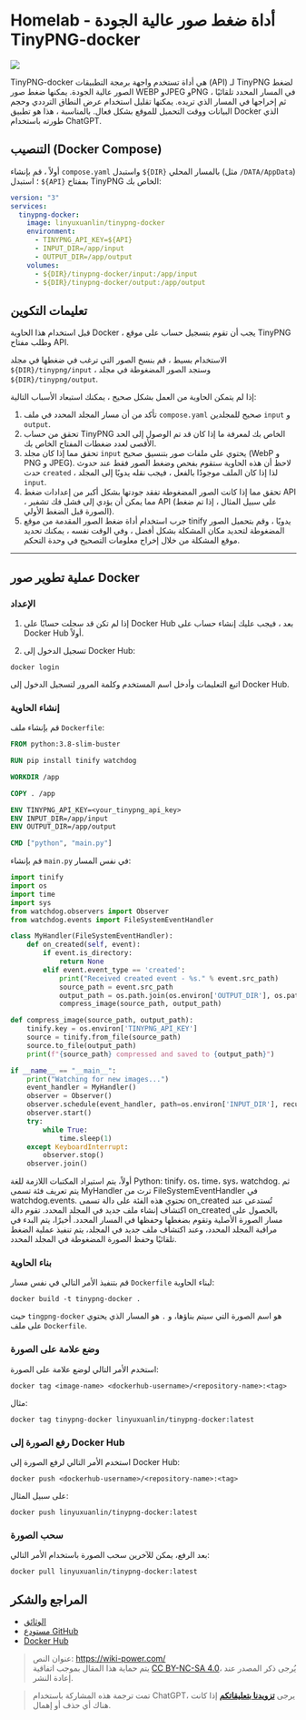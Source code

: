 # Homelab - أداة ضغط صور عالية الجودة TinyPNG-docker

![](https://media.wiki-power.com/img/20230416163137.png)

TinyPNG-docker هي أداة تستخدم واجهة برمجة التطبيقات (API) لـ TinyPNG لضغط الصور عالية الجودة. يمكنها ضغط صور WEBP وJPEG وPNG في المسار المحدد تلقائيًا ، ثم إخراجها في المسار الذي تريده. يمكنها تقليل استخدام عرض النطاق الترددي وحجم البيانات ووقت التحميل للموقع بشكل فعال. بالمناسبة ، هذا هو تطبيق Docker الذي طورته باستخدام ChatGPT.

## التنصيب (Docker Compose)

أولاً ، قم بإنشاء `compose.yaml` واستبدل `${DIR}` بالمسار المحلي (مثل `/DATA/AppData`) ؛ استبدل `${API}` بمفتاح TinyPNG الخاص بك:

```yaml title="compose.yaml"
version: "3"
services:
  tinypng-docker:
    image: linyuxuanlin/tinypng-docker
    environment:
      - TINYPNG_API_KEY=${API}
      - INPUT_DIR=/app/input
      - OUTPUT_DIR=/app/output
    volumes:
      - ${DIR}/tinypng-docker/input:/app/input
      - ${DIR}/tinypng-docker/output:/app/output
```

## تعليمات التكوين

قبل استخدام هذا الحاوية Docker ، يجب أن تقوم بتسجيل حساب على موقع TinyPNG وطلب مفتاح API.

الاستخدام بسيط ، قم بنسخ الصور التي ترغب في ضغطها في مجلد `${DIR}/tinypng/input` ، وستجد الصور المضغوطة في مجلد `${DIR}/tinypng/output`.

إذا لم يتمكن الحاوية من العمل بشكل صحيح ، يمكنك استبعاد الأسباب التالية:

1. تأكد من أن مسار المجلد المحدد في ملف `compose.yaml` صحيح للمجلدين `input` و `output`.
2. تحقق من حساب TinyPNG الخاص بك لمعرفة ما إذا كان قد تم الوصول إلى الحد الأقصى لعدد ضغطات المفتاح الخاص بك.
3. تحقق مما إذا كان مجلد `input` يحتوي على ملفات صور بتنسيق صحيح (WebP و PNG و JPEG). لاحظ أن هذه الحاوية ستقوم بفحص وضغط الصور فقط عند حدوث حدث `created` ، لذا إذا كان الملف موجودًا بالفعل ، فيجب نقله يدويًا إلى المجلد `input`.
4. تحقق مما إذا كانت الصور المضغوطة تفقد جودتها بشكل أكبر من إعدادات ضغط API ، مما يمكن أن يؤدي إلى فشل فك تشفير API (على سبيل المثال ، إذا تم ضغط الصورة قبل الضغط الأولي).
5. جرب استخدام أداة ضغط الصور المقدمة من موقع tinify يدويًا ، وقم بتحميل الصور المضغوطة لتحديد مكان المشكلة بشكل أفضل ، وفي الوقت نفسه ، يمكنك تحديد موقع المشكلة من خلال إخراج معلومات التصحيح في وحدة التحكم.

---

## عملية تطوير صور Docker

### الإعداد

1. إذا لم تكن قد سجلت حسابًا على Docker Hub بعد ، فيجب عليك إنشاء حساب على Docker Hub أولاً.

2. تسجيل الدخول إلى Docker Hub:

```shell
docker login
```

اتبع التعليمات وأدخل اسم المستخدم وكلمة المرور لتسجيل الدخول إلى Docker Hub.

### إنشاء الحاوية

قم بإنشاء ملف `Dockerfile`:

```Dockerfile title="Dockerfile"
FROM python:3.8-slim-buster

RUN pip install tinify watchdog

WORKDIR /app

COPY . /app

ENV TINYPNG_API_KEY=<your_tinypng_api_key>
ENV INPUT_DIR=/app/input
ENV OUTPUT_DIR=/app/output

CMD ["python", "main.py"]
```

قم بإنشاء `main.py` في نفس المسار:

```py title="main.py"
import tinify
import os
import time
import sys
from watchdog.observers import Observer
from watchdog.events import FileSystemEventHandler

class MyHandler(FileSystemEventHandler):
    def on_created(self, event):
        if event.is_directory:
            return None
        elif event.event_type == 'created':
            print("Received created event - %s." % event.src_path)
            source_path = event.src_path
            output_path = os.path.join(os.environ['OUTPUT_DIR'], os.path.basename(source_path))
            compress_image(source_path, output_path)

def compress_image(source_path, output_path):
    tinify.key = os.environ['TINYPNG_API_KEY']
    source = tinify.from_file(source_path)
    source.to_file(output_path)
    print(f"{source_path} compressed and saved to {output_path}")

if __name__ == "__main__":
    print("Watching for new images...")
    event_handler = MyHandler()
    observer = Observer()
    observer.schedule(event_handler, path=os.environ['INPUT_DIR'], recursive=False)
    observer.start()
    try:
        while True:
            time.sleep(1)
    except KeyboardInterrupt:
        observer.stop()
    observer.join()
```

أولاً، يتم استيراد المكتبات اللازمة للغة Python: tinify، os، time، sys، watchdog. ثم يتم تعريف فئة تسمى MyHandler ترث من FileSystemEventHandler في watchdog.events. تحتوي هذه الفئة على دالة تسمى on_created تُستدعى عند اكتشاف إنشاء ملف جديد في المجلد المحدد. تقوم دالة on_created بالحصول على مسار الصورة الأصلية وتقوم بضغطها وحفظها في المسار المحدد. أخيرًا، يتم البدء في مراقبة المجلد المحدد، وعند اكتشاف ملف جديد في المجلد، يتم تنفيذ عملية الضغط تلقائيًا وحفظ الصورة المضغوطة في المجلد المحدد.

### بناء الحاوية

قم بتنفيذ الأمر التالي في نفس مسار `Dockerfile` لبناء الحاوية:

```shell
docker build -t tinypng-docker .
```

حيث `tingpng-docker` هو اسم الصورة التي سيتم بناؤها، و `.` هو المسار الذي يحتوي على ملف `Dockerfile`.

### وضع علامة على الصورة

استخدم الأمر التالي لوضع علامة على الصورة:

```shell
docker tag <image-name> <dockerhub-username>/<repository-name>:<tag>
```

مثال:

```shell
docker tag tinypng-docker linyuxuanlin/tinypng-docker:latest
```

### رفع الصورة إلى Docker Hub

استخدم الأمر التالي لرفع الصورة إلى Docker Hub:

```shell
docker push <dockerhub-username>/<repository-name>:<tag>
```

على سبيل المثال:

```shell
docker push linyuxuanlin/tinypng-docker:latest
```

### سحب الصورة

بعد الرفع، يمكن للآخرين سحب الصورة باستخدام الأمر التالي:

```shell
docker pull linyuxuanlin/tinypng-docker:latest
```

## المراجع والشكر

- [الوثائق](https://wiki-power.com/Homelab-%E9%AB%98%E8%B4%A8%E9%87%8F%E5%9B%BE%E7%89%87%E5%8E%8B%E7%BC%A9%E5%B7%A5%E5%85%B7TinyPNG-docker)
- [مستودع GitHub](https://github.com/linyuxuanlin/Dockerfiles/tree/main/tinypng-docker)
- [Docker Hub](https://hub.docker.com/r/linyuxuanlin/tinypng-docker)

> عنوان النص: <https://wiki-power.com/>  
> يتم حماية هذا المقال بموجب اتفاقية [CC BY-NC-SA 4.0](https://creativecommons.org/licenses/by/4.0/deed.zh)، يُرجى ذكر المصدر عند إعادة النشر.

> تمت ترجمة هذه المشاركة باستخدام ChatGPT، يرجى [**تزويدنا بتعليقاتكم**](https://github.com/linyuxuanlin/Wiki_MkDocs/issues/new) إذا كانت هناك أي حذف أو إهمال.
